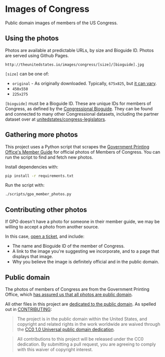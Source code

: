 # Images of Congress

Public domain images of members of the US Congress.


## Using the photos

Photos are available at predictable URLs, by size and Bioguide ID. Photos are served using Github Pages.

```
http://theunitedstates.io/images/congress/[size]/[bioguide].jpg
```

`[size]` can be one of:

* `original` - As originally downloaded. Typically, `675x825`, but [it can vary](https://github.com/unitedstates/images/issues/1#issuecomment-35070231).
* `450x550`
* `225x275`

`[bioguide]` must be a Bioguide ID. These are unique IDs for members of Congress, as defined by the [Congressional Bioguide](http://bioguide.congress.gov). They can be found and connected to many other Congressional datasets, including the partner dataset over at [unitedstates/congress-legislators](https://github.com/unitedstates/congress-legislators).


## Gathering more photos

This project uses a Python script that scrapes the [Government Printing Office's Member Guide](http://memberguide.gpo.gov/) for official photos of Members of Congress. You can run the script to find and fetch new photos.

Install dependencies with:

```bash
pip install -r requirements.txt
```

Run the script with:

```bash
./scripts/gpo_member_photos.py
```


## Contributing other photos

If GPO doesn't have a photo for someone in their member guide, we may be willing to accept a photo from another source.

In this case, [open a ticket](/unitedstates/images/issues/new), and include:

* The name and Bioguide ID of the member of Congress.
* A link to the image you're suggesting we incorporate, and to a page that displays that image.
* Why you believe the image is definitely official and in the public domain.


## Public domain

The photos of members of Congress are from the Government Printing Office, which [has assured us that all photos are public domain](https://github.com/sunlightlabs/congress/issues/432#issuecomment-34481338).

All other files in this project are [dedicated to the public domain](LICENSE). As spelled out in [CONTRIBUTING](CONTRIBUTING.md):

> The project is in the public domain within the United States, and copyright and related rights in the work worldwide are waived through the [CC0 1.0 Universal public domain dedication](http://creativecommons.org/publicdomain/zero/1.0/).

> All contributions to this project will be released under the CC0 dedication. By submitting a pull request, you are agreeing to comply with this waiver of copyright interest.
